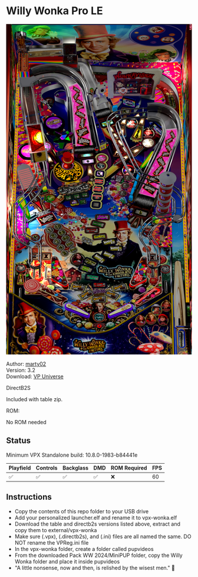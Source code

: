 # Willy Wonka Pro LE

![Table Preview](https://github.com/Bla1ze/vpx-images/blob/main/vpx-wonka.png)

Author: [marty02](https://vpuniverse.com/profile/16531-marty02/)  
Version: 3.2  
Download: [VP Universe](https://vpuniverse.com/files/file/21563-willy-wonka-pro-le/)

DirectB2S
 
Included with table zip.

ROM:

No ROM needed

## Status 

Minimum VPX Standalone build: 10.8.0-1983-b84441e

| Playfield | Controls | Backglass | DMD | ROM Required | FPS | 
|-----------|----------|-----------|-----|--------------|-----|
| :white_check_mark: | :white_check_mark: | :white_check_mark: | :white_check_mark: | :x: | 60 |

## Instructions


- Copy the contents of this repo folder to your USB drive
- Add your personalized launcher.elf and rename it to vpx-wonka.elf
- Download the table and directb2s versions listed above, extract and copy them to external/vpx-wonka
- Make sure (.vpx), (.directb2s), and (.ini) files are all named the same. DO NOT rename the VPReg.ini file
- In the vpx-wonka folder, create a folder called pupvideos
- From the downloaded Pack WW 2024/MiniPUP folder, copy the Willy Wonka folder and place it inside pupvideos
- "A little nonsense, now and then, is relished by the wisest men." 🍭
